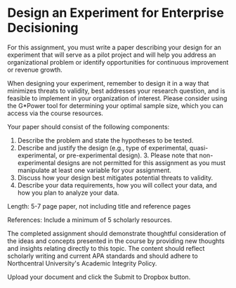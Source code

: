 # Design an Experiment for Enterprise Decisioning

For this assignment, you must write a paper describing your design for an experiment that will serve as a pilot project and will help you address an organizational problem or identify opportunities for continuous improvement or revenue growth.

When designing your experiment, remember to design it in a way that minimizes threats to validity, best addresses your research question, and is feasible to implement in your organization of interest. Please consider using the G*Power tool for determining your optimal sample size, which you can access via the course resources. 

Your paper should consist of the following components:

1. Describe the problem and state the hypotheses to be tested.
2. Describe and justify the design (e.g., type of experimental, quasi-experimental, or pre-experimental design).  3. Please note that non-experimental designs are not permitted for this assignment as you must manipulate at least one variable for your assignment.
4. Discuss how your design best mitigates potential threats to validity.
5. Describe your data requirements, how you will collect your data, and how you plan to analyze your data.

Length: 5-7 page paper, not including title and reference pages

References: Include a minimum of 5 scholarly resources.

The completed assignment should demonstrate thoughtful consideration of the ideas and concepts presented in the course by providing new thoughts and insights relating directly to this topic. The content should reflect scholarly writing and current APA standards and should adhere to Northcentral University's Academic Integrity Policy.

Upload your document and click the Submit to Dropbox button.
